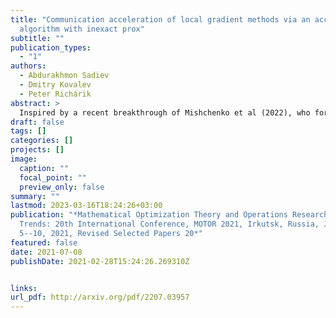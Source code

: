 ```yaml
---
title: "Communication acceleration of local gradient methods via an accelerated primal-dual
  algorithm with inexact prox"
subtitle: ""
publication_types:
  - "1"
authors:
  - Abdurakhmon Sadiev
  - Dmitry Kovalev 
  - Peter Richárik
abstract: >
  Inspired by a recent breakthrough of Mishchenko et al (2022), who for the first time showed that local gradient steps can lead to provable communication acceleration, we propose an alternative algorithm which obtains the same communication acceleration as their method (ProxSkip). Our approach is very different, however: it is based on the celebrated method of Chambolle and Pock (2011), with several nontrivial modifications: i) we allow for an inexact computation of the prox operator of a certain smooth strongly convex function via a suitable gradient-based method (e.g., GD, Fast GD or FSFOM), ii) we perform a careful modification of the dual update step in order to retain linear convergence. Our general results offer the new state-of-the-art rates for the class of strongly convex-concave saddle-point problems with bilinear coupling characterized by the absence of smoothness in the dual function. When applied to federated learning, we obtain a theoretically better alternative to ProxSkip: our method requires fewer local steps ( O(κ1/3) or O(κ1/4), compared to  O(κ1/2) of ProxSkip), and performs a deterministic number of local steps instead. Like ProxSkip, our method can be applied to optimization over a connected network, and we obtain theoretical improvements here as well.
draft: false
tags: []
categories: []
projects: []
image:
  caption: ""
  focal_point: ""
  preview_only: false
summary: ""
lastmod: 2023-03-16T18:24:26+03:00
publication: "*Mathematical Optimization Theory and Operations Research: Recent
  Trends: 20th International Conference, MOTOR 2021, Irkutsk, Russia, July
  5--10, 2021, Revised Selected Papers 20*"
featured: false
date: 2021-07-08
publishDate: 2021-02-28T15:24:26.269310Z


links:
url_pdf: http://arxiv.org/pdf/2207.03957
---
```



